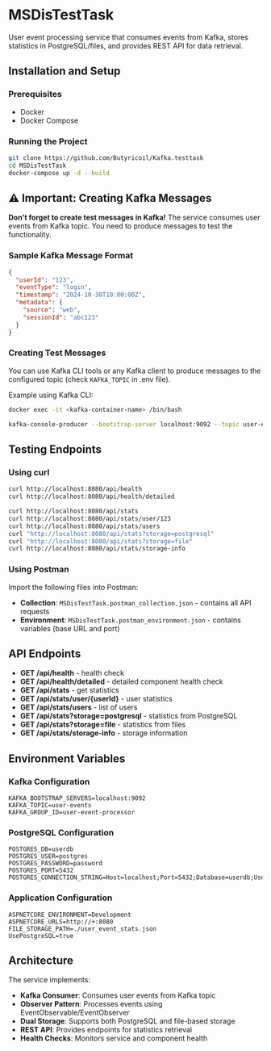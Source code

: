 # MSDisTestTask

User event processing service that consumes events from Kafka, stores statistics in PostgreSQL/files, and provides REST API for data retrieval.

## Installation and Setup

### Prerequisites  
- Docker
- Docker Compose

### Running the Project
```bash
git clone https://github.com/Butyricoil/Kafka.testtask
cd MSDisTestTask
docker-compose up -d --build
```

## ⚠️ Important: Creating Kafka Messages

**Don't forget to create test messages in Kafka!** The service consumes user events from Kafka topic. You need to produce messages to test the functionality.

### Sample Kafka Message Format
```json
{
  "userId": "123",
  "eventType": "login",
  "timestamp": "2024-10-30T10:00:00Z",
  "metadata": {
    "source": "web",
    "sessionId": "abc123"
  }
}
```

### Creating Test Messages
You can use Kafka CLI tools or any Kafka client to produce messages to the configured topic (check `KAFKA_TOPIC` in .env file).

Example using Kafka CLI:
```bash
docker exec -it <kafka-container-name> /bin/bash

kafka-console-producer --bootstrap-server localhost:9092 --topic user-events
```

## Testing Endpoints

### Using curl
```bash
curl http://localhost:8080/api/health
curl http://localhost:8080/api/health/detailed

curl http://localhost:8080/api/stats
curl http://localhost:8080/api/stats/user/123
curl http://localhost:8080/api/stats/users
curl "http://localhost:8080/api/stats?storage=postgresql"
curl "http://localhost:8080/api/stats?storage=file"
curl http://localhost:8080/api/stats/storage-info
```

### Using Postman
Import the following files into Postman:
- **Collection**: `MSDisTestTask.postman_collection.json` - contains all API requests
- **Environment**: `MSDisTestTask.postman_environment.json` - contains variables (base URL and port)

## API Endpoints
- **GET /api/health** - health check
- **GET /api/health/detailed** - detailed component health check
- **GET /api/stats** - get statistics
- **GET /api/stats/user/{userId}** - user statistics
- **GET /api/stats/users** - list of users
- **GET /api/stats?storage=postgresql** - statistics from PostgreSQL
- **GET /api/stats?storage=file** - statistics from files
- **GET /api/stats/storage-info** - storage information

## Environment Variables

### Kafka Configuration
```
KAFKA_BOOTSTRAP_SERVERS=localhost:9092
KAFKA_TOPIC=user-events
KAFKA_GROUP_ID=user-event-processor
```

### PostgreSQL Configuration
```
POSTGRES_DB=userdb
POSTGRES_USER=postgres
POSTGRES_PASSWORD=password
POSTGRES_PORT=5432
POSTGRES_CONNECTION_STRING=Host=localhost;Port=5432;Database=userdb;Username=postgres;Password=password
```

### Application Configuration
```
ASPNETCORE_ENVIRONMENT=Development
ASPNETCORE_URLS=http://+:8080
FILE_STORAGE_PATH=./user_event_stats.json
UsePostgreSQL=true
```

## Architecture

The service implements:
- **Kafka Consumer**: Consumes user events from Kafka topic
- **Observer Pattern**: Processes events using EventObservable/EventObserver
- **Dual Storage**: Supports both PostgreSQL and file-based storage
- **REST API**: Provides endpoints for statistics retrieval
- **Health Checks**: Monitors service and component health